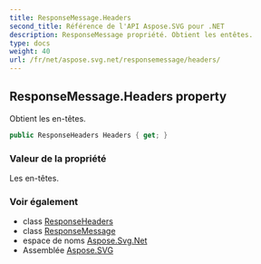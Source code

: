 ```yaml
---
title: ResponseMessage.Headers
second_title: Référence de l'API Aspose.SVG pour .NET
description: ResponseMessage propriété. Obtient les entêtes.
type: docs
weight: 40
url: /fr/net/aspose.svg.net/responsemessage/headers/
---
```

## ResponseMessage.Headers property

Obtient les en-têtes.

```csharp
public ResponseHeaders Headers { get; }
```

### Valeur de la propriété

Les en-têtes.

### Voir également

* class [ResponseHeaders](../../responseheaders/)
* class [ResponseMessage](../)
* espace de noms [Aspose.Svg.Net](../../responsemessage/)
* Assemblée [Aspose.SVG](../../../)


